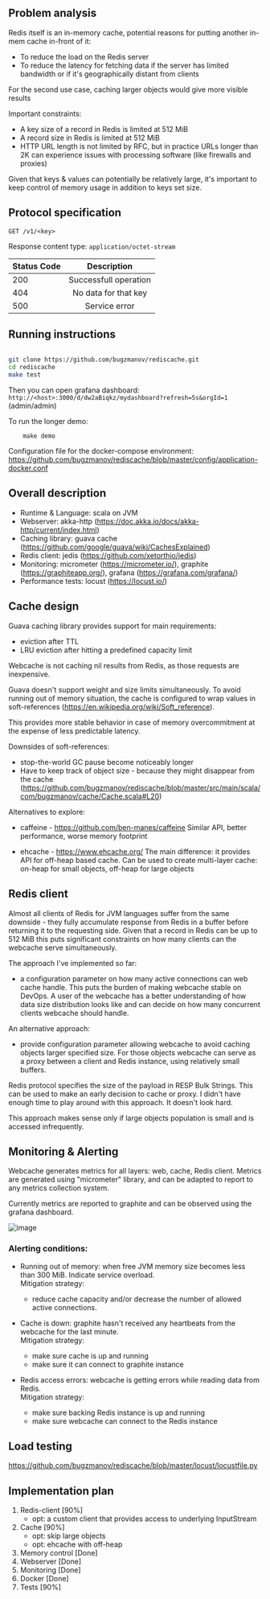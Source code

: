 ## Problem analysis

Redis itself is an in-memory cache, potential reasons for putting another in-mem cache in-front of it:

* To reduce the load on the Redis server  
* To reduce the latency for fetching data if the server has limited bandwidth or if it's geographically distant from clients

For the second use case, caching larger objects would give more visible results

Important constraints:
* A key size of a record in Redis is limited at 512 MiB
* A record size in Redis is limited at 512 MiB
* HTTP URL length is not limited by RFC, but in practice URLs longer than 2K can experience issues with processing software (like firewalls and proxies)  

Given that keys & values can potentially be relatively large, it's important to keep control of memory usage in addition to keys set size.

## Protocol specification

`GET /v1/<key>`

Response content type: `application/octet-stream`

| Status Code   | Description           | 
| ------------- |:-------------:| 
| 200           | Successfull operation | 
| 404           | No data for that key      | 
| 500           | Service error      | 


## Running instructions

```bash

git clone https://github.com/bugzmanov/rediscache.git
cd rediscache 
make test

```

Then you can open grafana dashboard: `http://<host>:3000/d/dw2aBiqkz/mydashboard?refresh=5s&orgId=1` (admin/admin)

To run the longer demo:

```
    make demo
```

Configuration file for the docker-compose environment:
https://github.com/bugzmanov/rediscache/blob/master/config/application-docker.conf

## Overall description

* Runtime & Language: scala on JVM 
* Webserver: akka-http (https://doc.akka.io/docs/akka-http/current/index.html)
* Caching library: guava cache (https://github.com/google/guava/wiki/CachesExplained)
* Redis client: jedis (https://github.com/xetorthio/jedis)
* Monitoring: micrometer (https://micrometer.io/), graphite (https://graphiteapp.org/), grafana (https://grafana.com/grafana/)
* Performance tests: locust (https://locust.io/)

## Cache design 

Guava caching library provides support for main requirements: 
- eviction after TTL
- LRU eviction after hitting a predefined capacity limit

Webcache is not caching nil results from Redis, as those requests are inexpensive.

Guava doesn't support weight and size limits simultaneously.
To avoid running out of memory situation, the cache is configured to wrap values in soft-references
(https://en.wikipedia.org/wiki/Soft_reference).

This provides more stable behavior in case of memory overcommitment at the expense of less predictable latency.

Downsides of soft-references:
* stop-the-world GC pause become noticeably longer
* Have to keep track of object size - because they might disappear from the cache (https://github.com/bugzmanov/rediscache/blob/master/src/main/scala/com/bugzmanov/cache/Cache.scala#L20)


Alternatives to explore: 
* caffeine - https://github.com/ben-manes/caffeine
Similar API, better performance, worse memory footprint

* ehcache - https://www.ehcache.org/
The main difference: it provides API for off-heap based cache. 
Can be used to create multi-layer cache: on-heap for small objects, off-heap for large objects


## Redis client

Almost all clients of Redis for JVM languages suffer from the same downside - they fully accumulate response from Redis in a buffer
before returning it to the requesting side. 
Given that a record in Redis can be up to 512 MiB this puts significant constraints on how many clients can the  webcache serve 
simultaneously.

The approach I've implemented so far:
* a configuration parameter on how many active connections can web cache handle. This puts the burden of making webcache stable on
DevOps. A user of the webcache has a better understanding of how data size distribution looks like and can decide on how
many concurrent clients webcache should handle.

An alternative approach:
* provide configuration parameter allowing webcache to avoid caching objects larger specified size. For those objects webcache can serve
as a proxy between a client and Redis instance, using relatively small buffers.

Redis protocol specifies the size of the payload in RESP Bulk Strings. This can be used to make an early decision to cache or proxy.
I didn't have enough time to play around with this approach. It doesn't look hard.

This approach makes sense only if large objects population is small and is accessed infrequently.

## Monitoring & Alerting

Webcache generates metrics for all layers: web, cache, Redis client.
Metrics are generated using "micrometer" library, and can be adapted to report to any metrics collection system.

Currently metrics are reported to graphite and can be observed using the grafana dashboard.

![image](https://user-images.githubusercontent.com/502482/79080375-517fbb00-7ce2-11ea-8fa8-b0262a141e21.png)


### Alerting conditions:

* Running out of memory: when free JVM memory size becomes less than 300 MiB. Indicate service overload. 
<br/>Mitigation strategy: 
    - reduce cache capacity and/or decrease the number of allowed active connections.

* Cache is down: graphite hasn't received any heartbeats from the webcache for the last minute. 
<br/>Mitigation strategy: 
    - make sure cache is up and running
    - make sure it can connect to graphite instance

* Redis access errors: webcache is getting errors while reading data from Redis.
<br/>Mitigation strategy:
    - make sure backing Redis instance is up and running
    - make sure webcache can connect to the Redis instance

## Load testing

https://github.com/bugzmanov/rediscache/blob/master/locust/locustfile.py

## Implementation plan

1. Redis-client       [90%]
   - opt: a custom client that provides access to underlying InputStream
2. Cache              [90%]
   - opt: skip large objects
   - opt: ehcache with off-heap
3. Memory control     [Done]
4. Webserver          [Done]
5. Monitoring         [Done]
6. Docker             [Done]
7. Tests              [90%]

